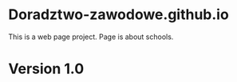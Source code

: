 # Doradztwo-zawodowe.github.io

This is a web page project. Page is about schools. 

# Version 1.0 #
